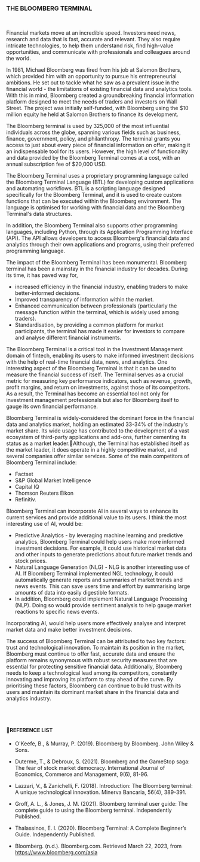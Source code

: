 <h3> THE BLOOMBERG TERMINAL </h3>

<br>

Financial markets move at an incredible speed. Investors need news, research and data that is fast, accurate and relevant. They also require intricate technologies, to help them understand risk, find high-value opportunities, and communicate with professionals and colleagues around the world.


In 1981, Michael Bloomberg was fired from his job at Salomon Brothers, which provided him with an opportunity to pursue his entrepreneurial ambitions. He set out to tackle what he saw as a prevalent issue in the financial world - the limitations of existing financial data and analytics tools. With this in mind, Bloomberg created a groundbreaking financial information platform designed to meet the needs of traders and investors on Wall Street. The project was initially self-funded, with Bloomberg using the $10 million equity he held at Salomon Brothers to finance its development.


The Bloomberg terminal is used by 325,000 of the most influential individuals across the globe, spanning various fields such as business, finance, government, policy, and philanthropy. The terminal grants you access to just about every piece of financial information on offer, making it an indispensable tool for its users. However, the high level of functionality and data provided by the Bloomberg Terminal comes at a cost, with an annual subscription fee of $20,000 USD.


The Bloomberg Terminal uses a proprietary programming language called the Bloomberg Terminal Language (BTL) for developing custom applications and automating workflows. BTL is a scripting language designed specifically for the Bloomberg Terminal, and it is used to create custom functions that can be executed within the Bloomberg environment. The language is optimised for working with financial data and the Bloomberg Terminal's data structures.


In addition, the Bloomberg Terminal also supports other programming languages, including Python, through its Application Programming Interface (API). The API allows developers to access Bloomberg's financial data and analytics through their own applications and programs, using their preferred programming language.


The impact of the Bloomberg Terminal has been monumental. Bloomberg terminal has been a mainstay in the financial industry for decades. During its time, it has paved way for, 
- increased efficiency in the financial industry, enabling traders to make better-informed decisions.
- Improved transparency of information within the market.
- Enhanced communication between professionals (particularly the message function within the terminal, which is widely used among traders).
- Standardisation, by providing a common platform for market participants, the terminal has made it easier for investors to compare and analyse different financial instruments.


The Bloomberg Terminal is a critical tool in the Investment Management domain of fintech, enabling its users to make informed investment decisions with the help of real-time financial data, news, and analytics. One interesting aspect of the Bloomberg Terminal is that it can be used to measure the financial success of itself. The Terminal serves as a crucial metric for measuring key performance indicators, such as revenue, growth, profit margins, and return on investments, against those of its competitors.  As a result, the Terminal has become an essential tool not only for investment management professionals but also for Bloomberg itself to gauge its own financial performance.


Bloomberg Terminal is widely-considered the dominant force in the financial data and analytics market, holding an estimated 33-34% of the industry's market share. Its wide usage has contributed to the development of a vast ecosystem of third-party applications and add-ons, further cementing its status as a market leader.Although, the Terminal has established itself as the market leader, it does operate in a highly competitive market, and several companies offer similar services. Some of the main competitors of Bloomberg Terminal include:

- Factset
- S&P Global Market Intelligence
- Capital IQ
- Thomson Reuters Eikon
- Refinitiv.


Bloomberg Terminal can incorporate AI in several ways to enhance its current services and provide additional value to its users. I think the most interesting use of AI, would be: 

- Predictive Analytics -  by leveraging machine learning and predictive analytics, Bloomberg Terminal could help users make more informed investment decisions. For example, it could use historical market data and other inputs to generate predictions about future market trends and stock prices.
- Natural Language Generation (NLG) - NLG is another interesting use of AI. If Bloomberg Terminal implemented NGL technology, it could automatically generate reports and summaries of market trends and news events. This can save users time and effort by summarising large amounts of data into easily digestible formats.
- In addition, Bloomberg could implement Natural Language Processing (NLP). Doing so would provide sentiment analysis to help gauge market reactions to specific news events.


Incorporating AI, would help users more effectively analyse and interpret market data and make better investment decisions.


The success of Bloomberg Terminal can be attributed to two key factors: trust and technological innovation. To maintain its position in the market, Bloomberg must continue to offer fast, accurate data and ensure the platform remains synonymous with robust security measures that are essential for protecting sensitive financial data. Additionally, Bloomberg needs to keep a technological lead among its competitors, constantly innovating and improving its platform to stay ahead of the curve. By prioritising these factors, Bloomberg can continue to build trust with its users and maintain its dominant market share in the financial data and analytics industry.


<br><br>


<h4>REFERENCE LIST </h4>

- O'Keefe, B., & Murray, P. (2019). Bloomberg by Bloomberg. John Wiley & Sons.

- Duterme, T., & Debroux, S. (2021). Bloomberg and the GameStop saga: The fear of stock market democracy. International Journal of Economics, Commerce and Management, 9(6), 81-96. 

- Lazzari, V., & Zanichelli, F. (2018). Introduction: The Bloomberg terminal: A unique technological innovation. Minerva Bancaria, 56(4), 389-391. 

- Groff, A. L., & Jones, J. M. (2021). Bloomberg terminal user guide: The complete guide to using the Bloomberg terminal. Independently Published.  

- Thalassinos, E. I. (2020). Bloomberg Terminal: A Complete Beginner’s Guide. Independently Published. 

- Bloomberg. (n.d.). Bloomberg.com. Retrieved March 22, 2023, from https://www.bloomberg.com/asia







